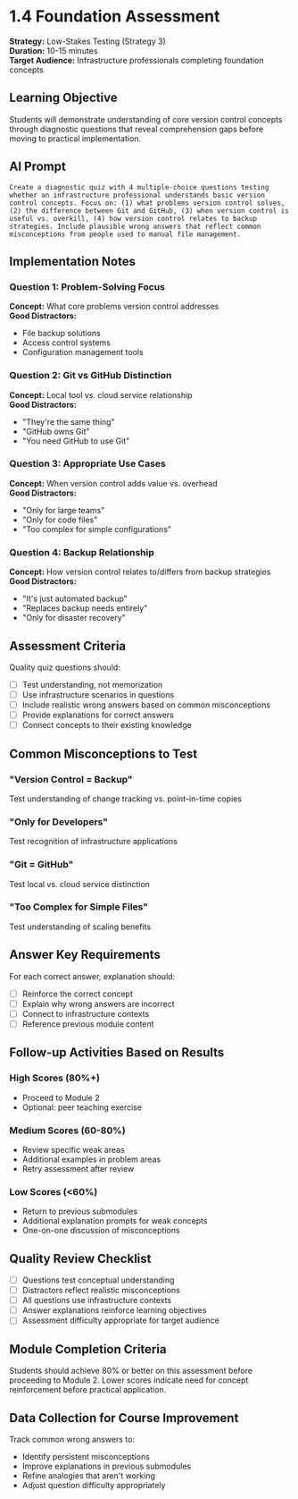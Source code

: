 # 1.4 Foundation Assessment

**Strategy:** Low-Stakes Testing (Strategy 3)  
**Duration:** 10-15 minutes  
**Target Audience:** Infrastructure professionals completing foundation concepts

## Learning Objective
Students will demonstrate understanding of core version control concepts through diagnostic questions that reveal comprehension gaps before moving to practical implementation.

## AI Prompt

```
Create a diagnostic quiz with 4 multiple-choice questions testing whether an infrastructure professional understands basic version control concepts. Focus on: (1) what problems version control solves, (2) the difference between Git and GitHub, (3) when version control is useful vs. overkill, (4) how version control relates to backup strategies. Include plausible wrong answers that reflect common misconceptions from people used to manual file management.
```

## Implementation Notes

### Question 1: Problem-Solving Focus
**Concept:** What core problems version control addresses  
**Good Distractors:**
- File backup solutions
- Access control systems
- Configuration management tools

### Question 2: Git vs GitHub Distinction
**Concept:** Local tool vs. cloud service relationship  
**Good Distractors:**
- "They're the same thing"
- "GitHub owns Git"
- "You need GitHub to use Git"

### Question 3: Appropriate Use Cases
**Concept:** When version control adds value vs. overhead  
**Good Distractors:**
- "Only for large teams"
- "Only for code files"
- "Too complex for simple configurations"

### Question 4: Backup Relationship
**Concept:** How version control relates to/differs from backup strategies  
**Good Distractors:**
- "It's just automated backup"
- "Replaces backup needs entirely"
- "Only for disaster recovery"

## Assessment Criteria
Quality quiz questions should:
- [ ] Test understanding, not memorization
- [ ] Use infrastructure scenarios in questions
- [ ] Include realistic wrong answers based on common misconceptions
- [ ] Provide explanations for correct answers
- [ ] Connect concepts to their existing knowledge

## Common Misconceptions to Test

### "Version Control = Backup"
Test understanding of change tracking vs. point-in-time copies

### "Only for Developers"
Test recognition of infrastructure applications

### "Git = GitHub"
Test local vs. cloud service distinction

### "Too Complex for Simple Files"
Test understanding of scaling benefits

## Answer Key Requirements
For each correct answer, explanation should:
- [ ] Reinforce the correct concept
- [ ] Explain why wrong answers are incorrect
- [ ] Connect to infrastructure contexts
- [ ] Reference previous module content

## Follow-up Activities Based on Results

### High Scores (80%+)
- Proceed to Module 2
- Optional: peer teaching exercise

### Medium Scores (60-80%)
- Review specific weak areas
- Additional examples in problem areas
- Retry assessment after review

### Low Scores (<60%)
- Return to previous submodules
- Additional explanation prompts for weak concepts
- One-on-one discussion of misconceptions

## Quality Review Checklist
- [ ] Questions test conceptual understanding
- [ ] Distractors reflect realistic misconceptions
- [ ] All questions use infrastructure contexts
- [ ] Answer explanations reinforce learning objectives
- [ ] Assessment difficulty appropriate for target audience

## Module Completion Criteria
Students should achieve 80% or better on this assessment before proceeding to Module 2. Lower scores indicate need for concept reinforcement before practical application.

## Data Collection for Course Improvement
Track common wrong answers to:
- Identify persistent misconceptions
- Improve explanations in previous submodules
- Refine analogies that aren't working
- Adjust question difficulty appropriately
